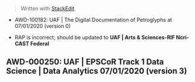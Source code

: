 


> Written with [StackEdit](https://stackedit.io/).

- AWD-100182: UAF | The Digital Documentation of Petroglyphs at 07/01/2020 (version 0)
* RAP is incorrect; should be updated to **UAF | Arts & Sciences-RIF Ncri-CAST Federal**

AWD-000250: UAF | EPSCoR Track 1 Data Science | Data Analytics 07/01/2020 (version 3)
--

<!--stackedit_data:
eyJoaXN0b3J5IjpbMTg5NzM5NTc0MCwtMTYzNDA2NzM5Ml19
-->